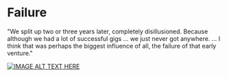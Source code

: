 # Failure

"We split up two or three years later, completely disillusioned. Because although we had a lot of successful gigs ... we just never got anywhere. ... I think that was perhaps the biggest influence of all, the failure of that early venture."

[![IMAGE ALT TEXT HERE](https://img.youtube.com/vi/b4KGXT5zi2Y/0.jpg)](https://youtu.be/b4KGXT5zi2Y?t=104s)
